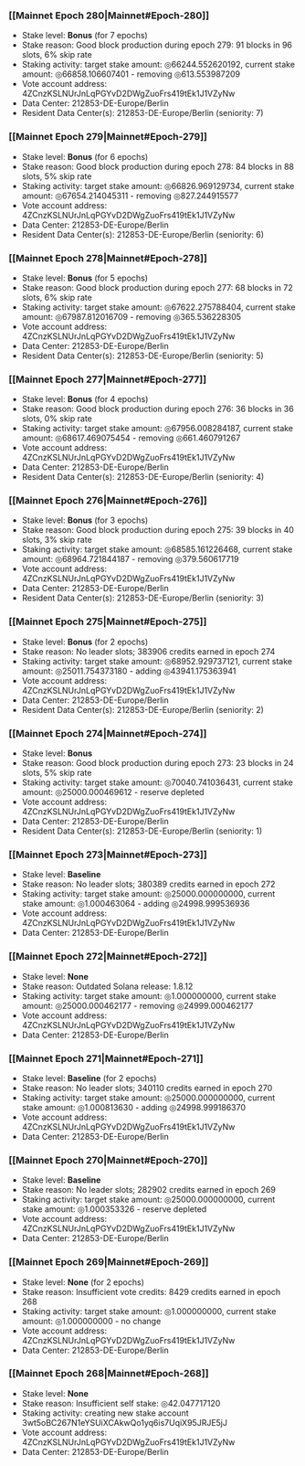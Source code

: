 ### [[Mainnet Epoch 280|Mainnet#Epoch-280]]
* Stake level: **Bonus** (for 7 epochs)
* Stake reason: Good block production during epoch 279: 91 blocks in 96 slots, 6% skip rate
* Staking activity: target stake amount: ◎66244.552620192, current stake amount: ◎66858.106607401 - removing ◎613.553987209
* Vote account address: 4ZCnzKSLNUrJnLqPGYvD2DWgZuoFrs419tEk1J1VZyNw
* Data Center: 212853-DE-Europe/Berlin
* Resident Data Center(s): 212853-DE-Europe/Berlin (seniority: 7)
### [[Mainnet Epoch 279|Mainnet#Epoch-279]]
* Stake level: **Bonus** (for 6 epochs)
* Stake reason: Good block production during epoch 278: 84 blocks in 88 slots, 5% skip rate
* Staking activity: target stake amount: ◎66826.969129734, current stake amount: ◎67654.214045311 - removing ◎827.244915577
* Vote account address: 4ZCnzKSLNUrJnLqPGYvD2DWgZuoFrs419tEk1J1VZyNw
* Data Center: 212853-DE-Europe/Berlin
* Resident Data Center(s): 212853-DE-Europe/Berlin (seniority: 6)
### [[Mainnet Epoch 278|Mainnet#Epoch-278]]
* Stake level: **Bonus** (for 5 epochs)
* Stake reason: Good block production during epoch 277: 68 blocks in 72 slots, 6% skip rate
* Staking activity: target stake amount: ◎67622.275788404, current stake amount: ◎67987.812016709 - removing ◎365.536228305
* Vote account address: 4ZCnzKSLNUrJnLqPGYvD2DWgZuoFrs419tEk1J1VZyNw
* Data Center: 212853-DE-Europe/Berlin
* Resident Data Center(s): 212853-DE-Europe/Berlin (seniority: 5)
### [[Mainnet Epoch 277|Mainnet#Epoch-277]]
* Stake level: **Bonus** (for 4 epochs)
* Stake reason: Good block production during epoch 276: 36 blocks in 36 slots, 0% skip rate
* Staking activity: target stake amount: ◎67956.008284187, current stake amount: ◎68617.469075454 - removing ◎661.460791267
* Vote account address: 4ZCnzKSLNUrJnLqPGYvD2DWgZuoFrs419tEk1J1VZyNw
* Data Center: 212853-DE-Europe/Berlin
* Resident Data Center(s): 212853-DE-Europe/Berlin (seniority: 4)
### [[Mainnet Epoch 276|Mainnet#Epoch-276]]
* Stake level: **Bonus** (for 3 epochs)
* Stake reason: Good block production during epoch 275: 39 blocks in 40 slots, 3% skip rate
* Staking activity: target stake amount: ◎68585.161226468, current stake amount: ◎68964.721844187 - removing ◎379.560617719
* Vote account address: 4ZCnzKSLNUrJnLqPGYvD2DWgZuoFrs419tEk1J1VZyNw
* Data Center: 212853-DE-Europe/Berlin
* Resident Data Center(s): 212853-DE-Europe/Berlin (seniority: 3)
### [[Mainnet Epoch 275|Mainnet#Epoch-275]]
* Stake level: **Bonus** (for 2 epochs)
* Stake reason: No leader slots; 383906 credits earned in epoch 274
* Staking activity: target stake amount: ◎68952.929737121, current stake amount: ◎25011.754373180 - adding ◎43941.175363941
* Vote account address: 4ZCnzKSLNUrJnLqPGYvD2DWgZuoFrs419tEk1J1VZyNw
* Data Center: 212853-DE-Europe/Berlin
* Resident Data Center(s): 212853-DE-Europe/Berlin (seniority: 2)
### [[Mainnet Epoch 274|Mainnet#Epoch-274]]
* Stake level: **Bonus**
* Stake reason: Good block production during epoch 273: 23 blocks in 24 slots, 5% skip rate
* Staking activity: target stake amount: ◎70040.741036431, current stake amount: ◎25000.000469612 - reserve depleted
* Vote account address: 4ZCnzKSLNUrJnLqPGYvD2DWgZuoFrs419tEk1J1VZyNw
* Data Center: 212853-DE-Europe/Berlin
* Resident Data Center(s): 212853-DE-Europe/Berlin (seniority: 1)
### [[Mainnet Epoch 273|Mainnet#Epoch-273]]
* Stake level: **Baseline**
* Stake reason: No leader slots; 380389 credits earned in epoch 272
* Staking activity: target stake amount: ◎25000.000000000, current stake amount: ◎1.000463064 - adding ◎24998.999536936
* Vote account address: 4ZCnzKSLNUrJnLqPGYvD2DWgZuoFrs419tEk1J1VZyNw
* Data Center: 212853-DE-Europe/Berlin
### [[Mainnet Epoch 272|Mainnet#Epoch-272]]
* Stake level: **None**
* Stake reason: Outdated Solana release: 1.8.12
* Staking activity: target stake amount: ◎1.000000000, current stake amount: ◎25000.000462177 - removing ◎24999.000462177
* Vote account address: 4ZCnzKSLNUrJnLqPGYvD2DWgZuoFrs419tEk1J1VZyNw
* Data Center: 212853-DE-Europe/Berlin
### [[Mainnet Epoch 271|Mainnet#Epoch-271]]
* Stake level: **Baseline** (for 2 epochs)
* Stake reason: No leader slots; 340110 credits earned in epoch 270
* Staking activity: target stake amount: ◎25000.000000000, current stake amount: ◎1.000813630 - adding ◎24998.999186370
* Vote account address: 4ZCnzKSLNUrJnLqPGYvD2DWgZuoFrs419tEk1J1VZyNw
* Data Center: 212853-DE-Europe/Berlin
### [[Mainnet Epoch 270|Mainnet#Epoch-270]]
* Stake level: **Baseline**
* Stake reason: No leader slots; 282902 credits earned in epoch 269
* Staking activity: target stake amount: ◎25000.000000000, current stake amount: ◎1.000353326 - reserve depleted
* Vote account address: 4ZCnzKSLNUrJnLqPGYvD2DWgZuoFrs419tEk1J1VZyNw
* Data Center: 212853-DE-Europe/Berlin
### [[Mainnet Epoch 269|Mainnet#Epoch-269]]
* Stake level: **None** (for 2 epochs)
* Stake reason: Insufficient vote credits: 8429 credits earned in epoch 268
* Staking activity: target stake amount: ◎1.000000000, current stake amount: ◎1.000000000 - no change
* Vote account address: 4ZCnzKSLNUrJnLqPGYvD2DWgZuoFrs419tEk1J1VZyNw
* Data Center: 212853-DE-Europe/Berlin
### [[Mainnet Epoch 268|Mainnet#Epoch-268]]
* Stake level: **None**
* Stake reason: Insufficient self stake: ◎42.047717120
* Staking activity: creating new stake account 3wt5oBC267N1eYSUiXCAkwQo1yq6is7UqiX95JRJE5jJ
* Vote account address: 4ZCnzKSLNUrJnLqPGYvD2DWgZuoFrs419tEk1J1VZyNw
* Data Center: 212853-DE-Europe/Berlin